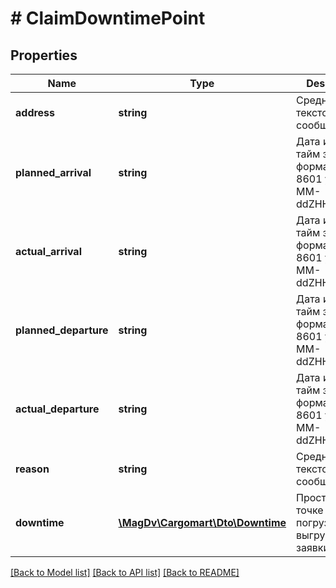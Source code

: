 # # ClaimDowntimePoint

## Properties

Name | Type | Description | Notes
------------ | ------------- | ------------- | -------------
**address** | **string** | Среднее текстовое сообщение |
**planned_arrival** | **string** | Дата и время c тайм зоной в формате ISO 8601 yyyy-MM-ddZHH:mmXXX, |
**actual_arrival** | **string** | Дата и время c тайм зоной в формате ISO 8601 yyyy-MM-ddZHH:mmXXX, |
**planned_departure** | **string** | Дата и время c тайм зоной в формате ISO 8601 yyyy-MM-ddZHH:mmXXX, |
**actual_departure** | **string** | Дата и время c тайм зоной в формате ISO 8601 yyyy-MM-ddZHH:mmXXX, |
**reason** | **string** | Среднее текстовое сообщение | [optional]
**downtime** | [**\MagDv\Cargomart\Dto\Downtime**](Downtime.md) | Простой по точке погрузки/выгрузки заявки |

[[Back to Model list]](../../README.md#models) [[Back to API list]](../../README.md#endpoints) [[Back to README]](../../README.md)
